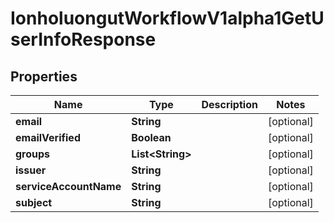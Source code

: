 

# IonholuongutWorkflowV1alpha1GetUserInfoResponse


## Properties

Name | Type | Description | Notes
------------ | ------------- | ------------- | -------------
**email** | **String** |  |  [optional]
**emailVerified** | **Boolean** |  |  [optional]
**groups** | **List&lt;String&gt;** |  |  [optional]
**issuer** | **String** |  |  [optional]
**serviceAccountName** | **String** |  |  [optional]
**subject** | **String** |  |  [optional]



